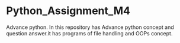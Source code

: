 # Python_Assignment_M4
Advance python.
In this repository has Advance python concept and question answer.it has programs of file handling and OOPs concept. 
